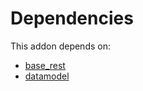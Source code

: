 # Dependencies

This addon depends on:

- [base_rest](https://github.com/bringout/oca-technical)
- [datamodel](https://github.com/bringout/oca-technical)
